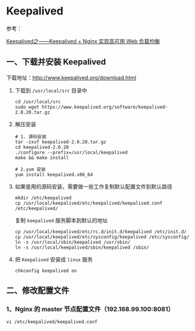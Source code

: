 # Keepalived

参考：

[Keepalived之——Keepalived + Nginx 实现高可用 Web 负载均衡](https://blog.csdn.net/l1028386804/article/details/72801492)



## 一、下载并安装  Keepalived

下载地址：http://www.keepalived.org/download.html

1. 下载到 `/usr/local/src` 目录中

   ``` shell
   cd /usr/local/src
   sudo wget https://www.keepalived.org/software/keepalived-2.0.20.tar.gz
   ```

2. 解压安装

   ``` shell
   # 1. 源码安装
   tar -zxvf keepalived-2.0.20.tar.gz
   cd keepalived-2.0.20
   ./configure --prefix=/usr/local/keepalived
   make && make install
   
   # 2.yum 安装
   yum install keepalived.x86_64
   ```

3. 如果是用的源码安装，需要做一些工作复制默认配置文件到默认路径

   ``` shell
   mkdir /etc/keepalived
   cp /usr/local/keepalived/etc/keepalived/keepalived.conf /etc/keepalived/
   ```

   复制 `keepalived` 服务脚本到默认的地址

   ``` shell
   cp /usr/local/keepalived/etc/rc.d/init.d/keepalived /etc/init.d/
   cp /usr/local/keepalived/etc/sysconfig/keepalived /etc/sysconfig/
   ln -s /usr/local/sbin/keepalived /usr/sbin/
   ln -s /usr/local/keepalived/sbin/keepalived /sbin/
   ```

4. 把 `Keepalived` 安装成 `linux` 服务

   ``` shell
   chkconfig keepalived on
   ```

## 二、修改配置文件

### 1、Nginx 的 master  节点配置文件（192.168.99.100:8081）

``` shell
vi /etc/keepalived/keepalived.conf
```

